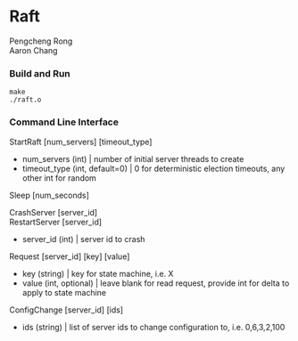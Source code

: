 # Raft
Pengcheng Rong \
Aaron Chang

### Build and Run
```make``` \
```./raft.o```

### Command Line Interface
StartRaft [num_servers] [timeout_type]
   - num_servers (int)             | number of initial server threads to create
   - timeout_type (int, default=0) | 0 for deterministic election timeouts, any other int for random

Sleep [num_seconds]

CrashServer [server_id] \
RestartServer [server_id]
   - server_id (int)               | server id to crash

Request [server_id] [key] [value]
   - key (string)                  | key for state machine, i.e. X
   - value (int, optional)         | leave blank for read request, provide int for delta to apply to state machine

ConfigChange [server_id] [ids]
   - ids (string)                  | list of server ids to change configuration to, i.e. 0,6,3,2,100
